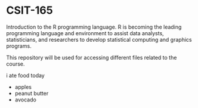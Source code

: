 # CSIT-165

Introduction to the R programming language. 
R is becoming the leading programming language and environment to assist data analysts, statisticians, and researchers to develop statistical computing and graphics programs.

This repository will be used for accessing different files related to the course.

i ate food today 
- apples
- peanut butter
- avocado